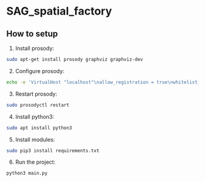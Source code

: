 # SAG_spatial_factory

## How to setup
1. Install prosody:
```bash
sudo apt-get install prosody graphviz graphviz-dev
```
2. Configure prosody:
```bash
echo -e 'VirtualHost "localhost"\nallow_registration = true\nwhitelist_registration_only = false' | sudo tee -a /etc/prosody/prosody.cfg.lua
```
3. Restart prosody:
```bash
sudo prosodyctl restart
```
4. Install python3:
```bash
sudo apt install python3
```
5. Install modules:
```bash
sudo pip3 install requirements.txt
```
6. Run the project:
```bash
python3 main.py
```